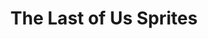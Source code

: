 ---
short_name: tlou_sprites
title: The Last of Us Sprites
alt: Pixel Art Sprite of The Last of Us main characters
video: https://www.youtube.com/embed/y86u9rUYYAw?rel=0
thumbs:
    w1920_PNG: https://lh3.googleusercontent.com/50zhc4EhMkSUUSuL87RWm7lcZMii7EsZ9NxXSC3X1-f2BkOmzUhYiH62P5TWQUP6P1M_Btul5n9ddyUiJlvTXc9uiwsio6_H7zvrH9x-zFse7_sIzXZKIUK6_XWK7-PvmTzhkmls2w=w355
    w1920_JPG: https://lh3.googleusercontent.com/jShdqoeT68gN5FPD4gx6MjX_y7JraESmRzU6zqWQUeF46uVTB-Zf1mN07oF22i6du5tgpZSn7j5gVCWhFsM_GpFcD4DI9nh74GCrKb76h3vYdsIWxkp0JkAU0XTlelmLtOVf09PSmQ=w355
    w1024_PNG: https://lh3.googleusercontent.com/50zhc4EhMkSUUSuL87RWm7lcZMii7EsZ9NxXSC3X1-f2BkOmzUhYiH62P5TWQUP6P1M_Btul5n9ddyUiJlvTXc9uiwsio6_H7zvrH9x-zFse7_sIzXZKIUK6_XWK7-PvmTzhkmls2w=w284
    w1024_JPG: https://lh3.googleusercontent.com/jShdqoeT68gN5FPD4gx6MjX_y7JraESmRzU6zqWQUeF46uVTB-Zf1mN07oF22i6du5tgpZSn7j5gVCWhFsM_GpFcD4DI9nh74GCrKb76h3vYdsIWxkp0JkAU0XTlelmLtOVf09PSmQ=w284
    w768_PNG: https://lh3.googleusercontent.com/50zhc4EhMkSUUSuL87RWm7lcZMii7EsZ9NxXSC3X1-f2BkOmzUhYiH62P5TWQUP6P1M_Btul5n9ddyUiJlvTXc9uiwsio6_H7zvrH9x-zFse7_sIzXZKIUK6_XWK7-PvmTzhkmls2w=w213
    w768_JPG: https://lh3.googleusercontent.com/jShdqoeT68gN5FPD4gx6MjX_y7JraESmRzU6zqWQUeF46uVTB-Zf1mN07oF22i6du5tgpZSn7j5gVCWhFsM_GpFcD4DI9nh74GCrKb76h3vYdsIWxkp0JkAU0XTlelmLtOVf09PSmQ=w213
    w600_PNG: https://lh3.googleusercontent.com/50zhc4EhMkSUUSuL87RWm7lcZMii7EsZ9NxXSC3X1-f2BkOmzUhYiH62P5TWQUP6P1M_Btul5n9ddyUiJlvTXc9uiwsio6_H7zvrH9x-zFse7_sIzXZKIUK6_XWK7-PvmTzhkmls2w=w166
    w600_JPG: https://lh3.googleusercontent.com/jShdqoeT68gN5FPD4gx6MjX_y7JraESmRzU6zqWQUeF46uVTB-Zf1mN07oF22i6du5tgpZSn7j5gVCWhFsM_GpFcD4DI9nh74GCrKb76h3vYdsIWxkp0JkAU0XTlelmLtOVf09PSmQ=w166
    w411_PNG: https://lh3.googleusercontent.com/50zhc4EhMkSUUSuL87RWm7lcZMii7EsZ9NxXSC3X1-f2BkOmzUhYiH62P5TWQUP6P1M_Btul5n9ddyUiJlvTXc9uiwsio6_H7zvrH9x-zFse7_sIzXZKIUK6_XWK7-PvmTzhkmls2w=w114
    w411_JPG: https://lh3.googleusercontent.com/jShdqoeT68gN5FPD4gx6MjX_y7JraESmRzU6zqWQUeF46uVTB-Zf1mN07oF22i6du5tgpZSn7j5gVCWhFsM_GpFcD4DI9nh74GCrKb76h3vYdsIWxkp0JkAU0XTlelmLtOVf09PSmQ=w114
    w360_PNG: https://lh3.googleusercontent.com/50zhc4EhMkSUUSuL87RWm7lcZMii7EsZ9NxXSC3X1-f2BkOmzUhYiH62P5TWQUP6P1M_Btul5n9ddyUiJlvTXc9uiwsio6_H7zvrH9x-zFse7_sIzXZKIUK6_XWK7-PvmTzhkmls2w=w100
    w360_JPG: https://lh3.googleusercontent.com/jShdqoeT68gN5FPD4gx6MjX_y7JraESmRzU6zqWQUeF46uVTB-Zf1mN07oF22i6du5tgpZSn7j5gVCWhFsM_GpFcD4DI9nh74GCrKb76h3vYdsIWxkp0JkAU0XTlelmLtOVf09PSmQ=w100
    w240_PNG: https://lh3.googleusercontent.com/50zhc4EhMkSUUSuL87RWm7lcZMii7EsZ9NxXSC3X1-f2BkOmzUhYiH62P5TWQUP6P1M_Btul5n9ddyUiJlvTXc9uiwsio6_H7zvrH9x-zFse7_sIzXZKIUK6_XWK7-PvmTzhkmls2w=w66
    w240_JPG: https://lh3.googleusercontent.com/jShdqoeT68gN5FPD4gx6MjX_y7JraESmRzU6zqWQUeF46uVTB-Zf1mN07oF22i6du5tgpZSn7j5gVCWhFsM_GpFcD4DI9nh74GCrKb76h3vYdsIWxkp0JkAU0XTlelmLtOVf09PSmQ=w66
images:
    - label: Final Version
      caption: Ellie & Joel, fully rendered.
      full: https://lh3.googleusercontent.com/w3CmFNff9il9nERmEGMdcdao1a8fwYzbLm4IyBCQ4owRraiN-jsCFFH_xpaqGLGsz2djBGlGdaiZ-PtLebcn2pvyANPqyLIgHBadzbdeQzGjZwv9BXGJMaUOYfrNoAGZT-KQOARanw=w1080-h1080
      w1920_PNG: https://lh3.googleusercontent.com/slNJ6oWl57ub2K95C8kscw4FStY29BESb6emLDz6znj2_TSxmHur3XDfC3XFO0DtAAehm8tjQZ04raXBskCSf_ZtF2njwlyPC7rF1XEmKEcCZR4pmZxXEJnbMCvTbudSiUkQvDWu6w=w850
      w1920_JPG: https://lh3.googleusercontent.com/EW_jfdFwI7uvFC5H01ESTP1LbTNKyZN3kuQ1ReH7Qf-MOqorEeJL5BvVhtJjfSTtVElMw51TWpefGsfVUe6U7LuOy65IkDiL7vTOZmhGE6NlasDnFPCpLzR1Exl7apHsFs3GVTz4YQ=w850
      w1024_PNG: https://lh3.googleusercontent.com/slNJ6oWl57ub2K95C8kscw4FStY29BESb6emLDz6znj2_TSxmHur3XDfC3XFO0DtAAehm8tjQZ04raXBskCSf_ZtF2njwlyPC7rF1XEmKEcCZR4pmZxXEJnbMCvTbudSiUkQvDWu6w=w711
      w1024_JPG: https://lh3.googleusercontent.com/EW_jfdFwI7uvFC5H01ESTP1LbTNKyZN3kuQ1ReH7Qf-MOqorEeJL5BvVhtJjfSTtVElMw51TWpefGsfVUe6U7LuOy65IkDiL7vTOZmhGE6NlasDnFPCpLzR1Exl7apHsFs3GVTz4YQ=w711
      w768_PNG: https://lh3.googleusercontent.com/slNJ6oWl57ub2K95C8kscw4FStY29BESb6emLDz6znj2_TSxmHur3XDfC3XFO0DtAAehm8tjQZ04raXBskCSf_ZtF2njwlyPC7rF1XEmKEcCZR4pmZxXEJnbMCvTbudSiUkQvDWu6w=w533
      w768_JPG: https://lh3.googleusercontent.com/EW_jfdFwI7uvFC5H01ESTP1LbTNKyZN3kuQ1ReH7Qf-MOqorEeJL5BvVhtJjfSTtVElMw51TWpefGsfVUe6U7LuOy65IkDiL7vTOZmhGE6NlasDnFPCpLzR1Exl7apHsFs3GVTz4YQ=w533
      w600_PNG: https://lh3.googleusercontent.com/slNJ6oWl57ub2K95C8kscw4FStY29BESb6emLDz6znj2_TSxmHur3XDfC3XFO0DtAAehm8tjQZ04raXBskCSf_ZtF2njwlyPC7rF1XEmKEcCZR4pmZxXEJnbMCvTbudSiUkQvDWu6w=w416
      w600_JPG: https://lh3.googleusercontent.com/EW_jfdFwI7uvFC5H01ESTP1LbTNKyZN3kuQ1ReH7Qf-MOqorEeJL5BvVhtJjfSTtVElMw51TWpefGsfVUe6U7LuOy65IkDiL7vTOZmhGE6NlasDnFPCpLzR1Exl7apHsFs3GVTz4YQ=w416
      w411_PNG: https://lh3.googleusercontent.com/slNJ6oWl57ub2K95C8kscw4FStY29BESb6emLDz6znj2_TSxmHur3XDfC3XFO0DtAAehm8tjQZ04raXBskCSf_ZtF2njwlyPC7rF1XEmKEcCZR4pmZxXEJnbMCvTbudSiUkQvDWu6w=w285
      w411_JPG: https://lh3.googleusercontent.com/EW_jfdFwI7uvFC5H01ESTP1LbTNKyZN3kuQ1ReH7Qf-MOqorEeJL5BvVhtJjfSTtVElMw51TWpefGsfVUe6U7LuOy65IkDiL7vTOZmhGE6NlasDnFPCpLzR1Exl7apHsFs3GVTz4YQ=w285
      w360_PNG: https://lh3.googleusercontent.com/slNJ6oWl57ub2K95C8kscw4FStY29BESb6emLDz6znj2_TSxmHur3XDfC3XFO0DtAAehm8tjQZ04raXBskCSf_ZtF2njwlyPC7rF1XEmKEcCZR4pmZxXEJnbMCvTbudSiUkQvDWu6w=w250
      w360_JPG: https://lh3.googleusercontent.com/EW_jfdFwI7uvFC5H01ESTP1LbTNKyZN3kuQ1ReH7Qf-MOqorEeJL5BvVhtJjfSTtVElMw51TWpefGsfVUe6U7LuOy65IkDiL7vTOZmhGE6NlasDnFPCpLzR1Exl7apHsFs3GVTz4YQ=w250
      w240_PNG: https://lh3.googleusercontent.com/slNJ6oWl57ub2K95C8kscw4FStY29BESb6emLDz6znj2_TSxmHur3XDfC3XFO0DtAAehm8tjQZ04raXBskCSf_ZtF2njwlyPC7rF1XEmKEcCZR4pmZxXEJnbMCvTbudSiUkQvDWu6w=w166
      w240_JPG: https://lh3.googleusercontent.com/EW_jfdFwI7uvFC5H01ESTP1LbTNKyZN3kuQ1ReH7Qf-MOqorEeJL5BvVhtJjfSTtVElMw51TWpefGsfVUe6U7LuOy65IkDiL7vTOZmhGE6NlasDnFPCpLzR1Exl7apHsFs3GVTz4YQ=w166
    - label: First Version
      caption: Line art and midtones.
      full: https://lh3.googleusercontent.com/-Hh0laDZ3VUTFyGbH5C16LenVZ4uKC1-rsKL3XZE5ytyJHT3lUsFoaoOe3HSGg_qIS8QqKMguZDkE5nhu9UTJjxM9ptywSSRRkNdsw2Gsgyd66Q_uIVKh9RWaEP8zY_ZyorS6icJeA=w1080-h1080
      w1920_PNG: https://lh3.googleusercontent.com/Ke5Au4i8lfwQ1WItcUfs5X4d5jbvZ-ME1lRq8e0NXru108eGw_BvTmFPdlEOTbXctUHawETYDCt4ffpp5ciI9TgIY3xzTChrMkgo_fW-L86SmC_d2U2-kL-CRwyA4rlB7cGjsB5VDg=w850
      w1920_JPG: https://lh3.googleusercontent.com/4o-SQmtY6BHXY7Afjtg1J27R4IgHBiS9zGaTvnbNlOzc08gPQhluBG2WYCy-hMPCfheUjzjKaMkqOObIqzvx7ViyM2FjrtIFwUsFxxLWFe4LCTEV14eUAEiidw47yKvFI9g3udfguQ=w850
      w1024_PNG: https://lh3.googleusercontent.com/Ke5Au4i8lfwQ1WItcUfs5X4d5jbvZ-ME1lRq8e0NXru108eGw_BvTmFPdlEOTbXctUHawETYDCt4ffpp5ciI9TgIY3xzTChrMkgo_fW-L86SmC_d2U2-kL-CRwyA4rlB7cGjsB5VDg=w711
      w1024_JPG: https://lh3.googleusercontent.com/4o-SQmtY6BHXY7Afjtg1J27R4IgHBiS9zGaTvnbNlOzc08gPQhluBG2WYCy-hMPCfheUjzjKaMkqOObIqzvx7ViyM2FjrtIFwUsFxxLWFe4LCTEV14eUAEiidw47yKvFI9g3udfguQ=w711
      w768_PNG: https://lh3.googleusercontent.com/Ke5Au4i8lfwQ1WItcUfs5X4d5jbvZ-ME1lRq8e0NXru108eGw_BvTmFPdlEOTbXctUHawETYDCt4ffpp5ciI9TgIY3xzTChrMkgo_fW-L86SmC_d2U2-kL-CRwyA4rlB7cGjsB5VDg=w533
      w768_JPG: https://lh3.googleusercontent.com/4o-SQmtY6BHXY7Afjtg1J27R4IgHBiS9zGaTvnbNlOzc08gPQhluBG2WYCy-hMPCfheUjzjKaMkqOObIqzvx7ViyM2FjrtIFwUsFxxLWFe4LCTEV14eUAEiidw47yKvFI9g3udfguQ=w533
      w600_PNG: https://lh3.googleusercontent.com/Ke5Au4i8lfwQ1WItcUfs5X4d5jbvZ-ME1lRq8e0NXru108eGw_BvTmFPdlEOTbXctUHawETYDCt4ffpp5ciI9TgIY3xzTChrMkgo_fW-L86SmC_d2U2-kL-CRwyA4rlB7cGjsB5VDg=w416
      w600_JPG: https://lh3.googleusercontent.com/4o-SQmtY6BHXY7Afjtg1J27R4IgHBiS9zGaTvnbNlOzc08gPQhluBG2WYCy-hMPCfheUjzjKaMkqOObIqzvx7ViyM2FjrtIFwUsFxxLWFe4LCTEV14eUAEiidw47yKvFI9g3udfguQ=w416
      w411_PNG: https://lh3.googleusercontent.com/Ke5Au4i8lfwQ1WItcUfs5X4d5jbvZ-ME1lRq8e0NXru108eGw_BvTmFPdlEOTbXctUHawETYDCt4ffpp5ciI9TgIY3xzTChrMkgo_fW-L86SmC_d2U2-kL-CRwyA4rlB7cGjsB5VDg=w285
      w411_JPG: https://lh3.googleusercontent.com/4o-SQmtY6BHXY7Afjtg1J27R4IgHBiS9zGaTvnbNlOzc08gPQhluBG2WYCy-hMPCfheUjzjKaMkqOObIqzvx7ViyM2FjrtIFwUsFxxLWFe4LCTEV14eUAEiidw47yKvFI9g3udfguQ=w285
      w360_PNG: https://lh3.googleusercontent.com/Ke5Au4i8lfwQ1WItcUfs5X4d5jbvZ-ME1lRq8e0NXru108eGw_BvTmFPdlEOTbXctUHawETYDCt4ffpp5ciI9TgIY3xzTChrMkgo_fW-L86SmC_d2U2-kL-CRwyA4rlB7cGjsB5VDg=w250
      w360_JPG: https://lh3.googleusercontent.com/4o-SQmtY6BHXY7Afjtg1J27R4IgHBiS9zGaTvnbNlOzc08gPQhluBG2WYCy-hMPCfheUjzjKaMkqOObIqzvx7ViyM2FjrtIFwUsFxxLWFe4LCTEV14eUAEiidw47yKvFI9g3udfguQ=w250
      w240_PNG: https://lh3.googleusercontent.com/Ke5Au4i8lfwQ1WItcUfs5X4d5jbvZ-ME1lRq8e0NXru108eGw_BvTmFPdlEOTbXctUHawETYDCt4ffpp5ciI9TgIY3xzTChrMkgo_fW-L86SmC_d2U2-kL-CRwyA4rlB7cGjsB5VDg=w166
      w240_JPG: https://lh3.googleusercontent.com/4o-SQmtY6BHXY7Afjtg1J27R4IgHBiS9zGaTvnbNlOzc08gPQhluBG2WYCy-hMPCfheUjzjKaMkqOObIqzvx7ViyM2FjrtIFwUsFxxLWFe4LCTEV14eUAEiidw47yKvFI9g3udfguQ=w166
    - label: Second Version
      caption: Shadows implemented. Joel face corrected.
      full: https://lh3.googleusercontent.com/H7FYcnHdCafk7d-Q6DDOLc4IelNNZUb3fHHzsDR9sCa7WiTH65D0kTyShkrawWwtOfh1pguX_f7G1wu3cWydLoxeVGZw_hsFzyyDuR6EyBSJyRvR3M01GnttcwQ15eGDsXkg_kLYEw=w1080-h1080
      w1920_PNG: https://lh3.googleusercontent.com/yNNaqQVyAIIN9awMGKxvKLOwuWiJH3ELATfgk4NEd3Ac_F7dQCj1gfyajT46aUzlNhYRg5GLZr8ESio3-MKtQ5ZUd1G9T4iadZ63NNftEWbHjFeQwTHCfJ59_m3T994aELLaqJYI_g=w850
      w1920_JPG: https://lh3.googleusercontent.com/hcbap08JD7TAv1cdDTWk_2CqyLk-uz7ElnlvYMg6c5VxR4aUd0cZ6Ax8EQk3fg5gaj-44AgKOqTI-5T3QnvL_IX_iHENXrj88T65PhwuxEK_9r-SIx9eWsGftsaB9RXTlpLtFydt-A=w850
      w1024_PNG: https://lh3.googleusercontent.com/yNNaqQVyAIIN9awMGKxvKLOwuWiJH3ELATfgk4NEd3Ac_F7dQCj1gfyajT46aUzlNhYRg5GLZr8ESio3-MKtQ5ZUd1G9T4iadZ63NNftEWbHjFeQwTHCfJ59_m3T994aELLaqJYI_g=w711
      w1024_JPG: https://lh3.googleusercontent.com/hcbap08JD7TAv1cdDTWk_2CqyLk-uz7ElnlvYMg6c5VxR4aUd0cZ6Ax8EQk3fg5gaj-44AgKOqTI-5T3QnvL_IX_iHENXrj88T65PhwuxEK_9r-SIx9eWsGftsaB9RXTlpLtFydt-A=w711
      w768_PNG: https://lh3.googleusercontent.com/yNNaqQVyAIIN9awMGKxvKLOwuWiJH3ELATfgk4NEd3Ac_F7dQCj1gfyajT46aUzlNhYRg5GLZr8ESio3-MKtQ5ZUd1G9T4iadZ63NNftEWbHjFeQwTHCfJ59_m3T994aELLaqJYI_g=w533
      w768_JPG: https://lh3.googleusercontent.com/hcbap08JD7TAv1cdDTWk_2CqyLk-uz7ElnlvYMg6c5VxR4aUd0cZ6Ax8EQk3fg5gaj-44AgKOqTI-5T3QnvL_IX_iHENXrj88T65PhwuxEK_9r-SIx9eWsGftsaB9RXTlpLtFydt-A=w533
      w600_PNG: https://lh3.googleusercontent.com/yNNaqQVyAIIN9awMGKxvKLOwuWiJH3ELATfgk4NEd3Ac_F7dQCj1gfyajT46aUzlNhYRg5GLZr8ESio3-MKtQ5ZUd1G9T4iadZ63NNftEWbHjFeQwTHCfJ59_m3T994aELLaqJYI_g=w416
      w600_JPG: https://lh3.googleusercontent.com/hcbap08JD7TAv1cdDTWk_2CqyLk-uz7ElnlvYMg6c5VxR4aUd0cZ6Ax8EQk3fg5gaj-44AgKOqTI-5T3QnvL_IX_iHENXrj88T65PhwuxEK_9r-SIx9eWsGftsaB9RXTlpLtFydt-A=w416
      w411_PNG: https://lh3.googleusercontent.com/yNNaqQVyAIIN9awMGKxvKLOwuWiJH3ELATfgk4NEd3Ac_F7dQCj1gfyajT46aUzlNhYRg5GLZr8ESio3-MKtQ5ZUd1G9T4iadZ63NNftEWbHjFeQwTHCfJ59_m3T994aELLaqJYI_g=w285
      w411_JPG: https://lh3.googleusercontent.com/hcbap08JD7TAv1cdDTWk_2CqyLk-uz7ElnlvYMg6c5VxR4aUd0cZ6Ax8EQk3fg5gaj-44AgKOqTI-5T3QnvL_IX_iHENXrj88T65PhwuxEK_9r-SIx9eWsGftsaB9RXTlpLtFydt-A=w285
      w360_PNG: https://lh3.googleusercontent.com/yNNaqQVyAIIN9awMGKxvKLOwuWiJH3ELATfgk4NEd3Ac_F7dQCj1gfyajT46aUzlNhYRg5GLZr8ESio3-MKtQ5ZUd1G9T4iadZ63NNftEWbHjFeQwTHCfJ59_m3T994aELLaqJYI_g=w250
      w360_JPG: https://lh3.googleusercontent.com/hcbap08JD7TAv1cdDTWk_2CqyLk-uz7ElnlvYMg6c5VxR4aUd0cZ6Ax8EQk3fg5gaj-44AgKOqTI-5T3QnvL_IX_iHENXrj88T65PhwuxEK_9r-SIx9eWsGftsaB9RXTlpLtFydt-A=w250
      w240_PNG: https://lh3.googleusercontent.com/yNNaqQVyAIIN9awMGKxvKLOwuWiJH3ELATfgk4NEd3Ac_F7dQCj1gfyajT46aUzlNhYRg5GLZr8ESio3-MKtQ5ZUd1G9T4iadZ63NNftEWbHjFeQwTHCfJ59_m3T994aELLaqJYI_g=w166
      w240_JPG: https://lh3.googleusercontent.com/hcbap08JD7TAv1cdDTWk_2CqyLk-uz7ElnlvYMg6c5VxR4aUd0cZ6Ax8EQk3fg5gaj-44AgKOqTI-5T3QnvL_IX_iHENXrj88T65PhwuxEK_9r-SIx9eWsGftsaB9RXTlpLtFydt-A=w166
    - label: Third Version
      caption: Midtones reintroduced.
      full: https://lh3.googleusercontent.com/3bCdrOT4coo32Jjs0RRSKi-b1iXPaqJFPtsNMe_FRWaZQeOQZRP2VK79iAqjzLeSD2mrkuSTGyEcmUeXx8_xSgDbsQutS-IUbw5cS8OCCbGbvIlR4kulBYpsDOCWPREverX8LrJxhQ=w1080-h1080
      w1920_PNG: https://lh3.googleusercontent.com/MiOMroaG0xWYq2s1pMAushcyfjBXaTQsnmTSKYk0kBlk9TmlVlGUtDmGEiC2dFZB3LsbopALHjSZAns6TfDG8WOICv0KvyN51_rVmVUKvptHZ4E6pwkIPGOLOsSAiYFKizI-shUowQ=w850
      w1920_JPG: https://lh3.googleusercontent.com/HR5Y7-5XXxgXq00Ej1Wh6FHIo9P3fLD8j0z27A2vHQr6py1qEWY39EyeO1bgtPMncG3Hl8HL2TkSjYxWn8SQpQkJObdL3hkGfOFBI42-xdlqShq8WmfNgN5whl-jK3EheT3-3vL-7w=w850
      w1024_PNG: https://lh3.googleusercontent.com/MiOMroaG0xWYq2s1pMAushcyfjBXaTQsnmTSKYk0kBlk9TmlVlGUtDmGEiC2dFZB3LsbopALHjSZAns6TfDG8WOICv0KvyN51_rVmVUKvptHZ4E6pwkIPGOLOsSAiYFKizI-shUowQ=w711
      w1024_JPG: https://lh3.googleusercontent.com/HR5Y7-5XXxgXq00Ej1Wh6FHIo9P3fLD8j0z27A2vHQr6py1qEWY39EyeO1bgtPMncG3Hl8HL2TkSjYxWn8SQpQkJObdL3hkGfOFBI42-xdlqShq8WmfNgN5whl-jK3EheT3-3vL-7w=w711
      w768_PNG: https://lh3.googleusercontent.com/MiOMroaG0xWYq2s1pMAushcyfjBXaTQsnmTSKYk0kBlk9TmlVlGUtDmGEiC2dFZB3LsbopALHjSZAns6TfDG8WOICv0KvyN51_rVmVUKvptHZ4E6pwkIPGOLOsSAiYFKizI-shUowQ=w533
      w768_JPG: https://lh3.googleusercontent.com/HR5Y7-5XXxgXq00Ej1Wh6FHIo9P3fLD8j0z27A2vHQr6py1qEWY39EyeO1bgtPMncG3Hl8HL2TkSjYxWn8SQpQkJObdL3hkGfOFBI42-xdlqShq8WmfNgN5whl-jK3EheT3-3vL-7w=w533
      w600_PNG: https://lh3.googleusercontent.com/MiOMroaG0xWYq2s1pMAushcyfjBXaTQsnmTSKYk0kBlk9TmlVlGUtDmGEiC2dFZB3LsbopALHjSZAns6TfDG8WOICv0KvyN51_rVmVUKvptHZ4E6pwkIPGOLOsSAiYFKizI-shUowQ=w416
      w600_JPG: https://lh3.googleusercontent.com/HR5Y7-5XXxgXq00Ej1Wh6FHIo9P3fLD8j0z27A2vHQr6py1qEWY39EyeO1bgtPMncG3Hl8HL2TkSjYxWn8SQpQkJObdL3hkGfOFBI42-xdlqShq8WmfNgN5whl-jK3EheT3-3vL-7w=w416
      w411_PNG: https://lh3.googleusercontent.com/MiOMroaG0xWYq2s1pMAushcyfjBXaTQsnmTSKYk0kBlk9TmlVlGUtDmGEiC2dFZB3LsbopALHjSZAns6TfDG8WOICv0KvyN51_rVmVUKvptHZ4E6pwkIPGOLOsSAiYFKizI-shUowQ=w285
      w411_JPG: https://lh3.googleusercontent.com/HR5Y7-5XXxgXq00Ej1Wh6FHIo9P3fLD8j0z27A2vHQr6py1qEWY39EyeO1bgtPMncG3Hl8HL2TkSjYxWn8SQpQkJObdL3hkGfOFBI42-xdlqShq8WmfNgN5whl-jK3EheT3-3vL-7w=w285
      w360_PNG: https://lh3.googleusercontent.com/MiOMroaG0xWYq2s1pMAushcyfjBXaTQsnmTSKYk0kBlk9TmlVlGUtDmGEiC2dFZB3LsbopALHjSZAns6TfDG8WOICv0KvyN51_rVmVUKvptHZ4E6pwkIPGOLOsSAiYFKizI-shUowQ=w250
      w360_JPG: https://lh3.googleusercontent.com/HR5Y7-5XXxgXq00Ej1Wh6FHIo9P3fLD8j0z27A2vHQr6py1qEWY39EyeO1bgtPMncG3Hl8HL2TkSjYxWn8SQpQkJObdL3hkGfOFBI42-xdlqShq8WmfNgN5whl-jK3EheT3-3vL-7w=w250
      w240_PNG: https://lh3.googleusercontent.com/MiOMroaG0xWYq2s1pMAushcyfjBXaTQsnmTSKYk0kBlk9TmlVlGUtDmGEiC2dFZB3LsbopALHjSZAns6TfDG8WOICv0KvyN51_rVmVUKvptHZ4E6pwkIPGOLOsSAiYFKizI-shUowQ=w166
      w240_JPG: https://lh3.googleusercontent.com/HR5Y7-5XXxgXq00Ej1Wh6FHIo9P3fLD8j0z27A2vHQr6py1qEWY39EyeO1bgtPMncG3Hl8HL2TkSjYxWn8SQpQkJObdL3hkGfOFBI42-xdlqShq8WmfNgN5whl-jK3EheT3-3vL-7w=w166
---